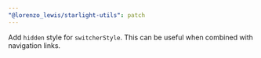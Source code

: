 ```yaml
---
"@lorenzo_lewis/starlight-utils": patch
---
```


Add `hidden` style for `switcherStyle`. This can be useful when combined with navigation links.
